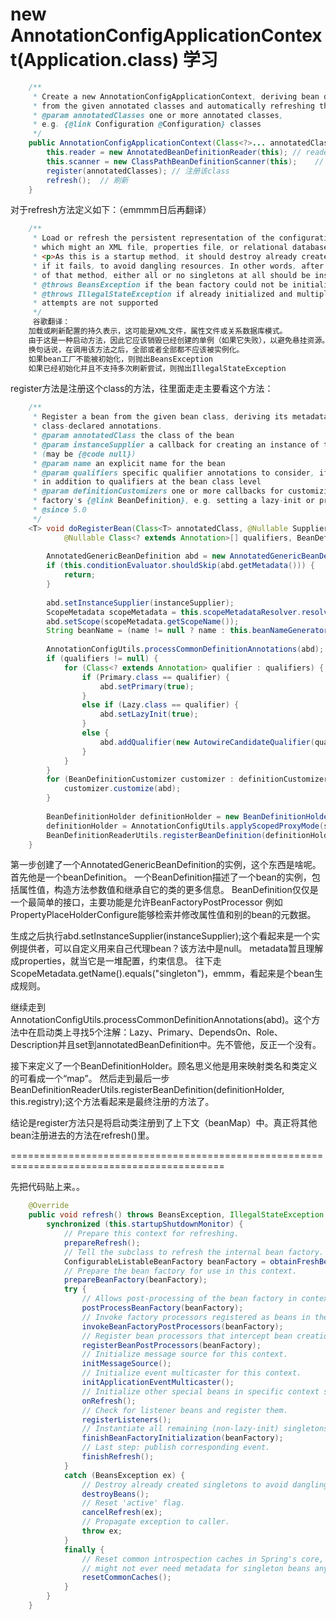# new AnnotationConfigApplicationContext(Application.class) 学习

```java
    /**
     * Create a new AnnotationConfigApplicationContext, deriving bean definitions
     * from the given annotated classes and automatically refreshing the context.
     * @param annotatedClasses one or more annotated classes,
     * e.g. {@link Configuration @Configuration} classes
     */
    public AnnotationConfigApplicationContext(Class<?>... annotatedClasses) {
        this.reader = new AnnotatedBeanDefinitionReader(this); // reader即解析配置？
        this.scanner = new ClassPathBeanDefinitionScanner(this);    // scanner用来扫描包？
        register(annotatedClasses); // 注册该class
        refresh();  // 刷新
    }
```
对于refresh方法定义如下：（emmmm日后再翻译）
``` java
	/**
	 * Load or refresh the persistent representation of the configuration,
	 * which might an XML file, properties file, or relational database schema.
	 * <p>As this is a startup method, it should destroy already created singletons
	 * if it fails, to avoid dangling resources. In other words, after invocation
	 * of that method, either all or no singletons at all should be instantiated.
	 * @throws BeansException if the bean factory could not be initialized
	 * @throws IllegalStateException if already initialized and multiple refresh
	 * attempts are not supported
	 */
	 谷歌翻译：
    加载或刷新配置的持久表示，这可能是XML文件，属性文件或关系数据库模式。
    由于这是一种启动方法，因此它应该销毁已经创建的单例（如果它失败），以避免悬挂资源。 
    换句话说，在调用该方法之后，全部或者全部都不应该被实例化。
    如果bean工厂不能被初始化，则抛出BeansException
    如果已经初始化并且不支持多次刷新尝试，则抛出IllegalStateException
```

register方法是注册这个class的方法，往里面走走主要看这个方法：
```java
    /**
     * Register a bean from the given bean class, deriving its metadata from
     * class-declared annotations.
     * @param annotatedClass the class of the bean
     * @param instanceSupplier a callback for creating an instance of the bean
     * (may be {@code null})
     * @param name an explicit name for the bean
     * @param qualifiers specific qualifier annotations to consider, if any,
     * in addition to qualifiers at the bean class level
     * @param definitionCustomizers one or more callbacks for customizing the
     * factory's {@link BeanDefinition}, e.g. setting a lazy-init or primary flag
     * @since 5.0
     */
    <T> void doRegisterBean(Class<T> annotatedClass, @Nullable Supplier<T> instanceSupplier, @Nullable String name,
            @Nullable Class<? extends Annotation>[] qualifiers, BeanDefinitionCustomizer... definitionCustomizers) {
    
        AnnotatedGenericBeanDefinition abd = new AnnotatedGenericBeanDefinition(annotatedClass);
        if (this.conditionEvaluator.shouldSkip(abd.getMetadata())) {
            return;
        }
    
        abd.setInstanceSupplier(instanceSupplier);
        ScopeMetadata scopeMetadata = this.scopeMetadataResolver.resolveScopeMetadata(abd);
        abd.setScope(scopeMetadata.getScopeName());
        String beanName = (name != null ? name : this.beanNameGenerator.generateBeanName(abd, this.registry));
    
        AnnotationConfigUtils.processCommonDefinitionAnnotations(abd);
        if (qualifiers != null) {
            for (Class<? extends Annotation> qualifier : qualifiers) {
                if (Primary.class == qualifier) {
                    abd.setPrimary(true);
                }
                else if (Lazy.class == qualifier) {
                    abd.setLazyInit(true);
                }
                else {
                    abd.addQualifier(new AutowireCandidateQualifier(qualifier));
                }
            }
        }
        for (BeanDefinitionCustomizer customizer : definitionCustomizers) {
            customizer.customize(abd);
        }
    
        BeanDefinitionHolder definitionHolder = new BeanDefinitionHolder(abd, beanName);
        definitionHolder = AnnotationConfigUtils.applyScopedProxyMode(scopeMetadata, definitionHolder, this.registry);
        BeanDefinitionReaderUtils.registerBeanDefinition(definitionHolder, this.registry);
    }
```
第一步创建了一个AnnotatedGenericBeanDefinition的实例，这个东西是啥呢。
首先他是一个beanDefinition。
一个BeanDefinition描述了一个bean的实例，包括属性值，构造方法参数值和继承自它的类的更多信息。
BeanDefinition仅仅是一个最简单的接口，主要功能是允许BeanFactoryPostProcessor 例如PropertyPlaceHolderConfigure能够检索并修改属性值和别的bean的元数据。

生成之后执行abd.setInstanceSupplier(instanceSupplier);这个看起来是一个实例提供者，可以自定义用来自己代理bean？该方法中是null。
metadata暂且理解成properties，就当它是一堆配置，约束信息。
往下走ScopeMetadata.getName().equals("singleton")，emmm，看起来是个bean生成规则。

继续走到AnnotationConfigUtils.processCommonDefinitionAnnotations(abd)。这个方法中在启动类上寻找5个注解：Lazy、Primary、DependsOn、Role、Description并且set到annotatedBeanDefinition中。先不管他，反正一个没有。

接下来定义了一个BeanDefinitionHolder。顾名思义他是用来映射类名和类定义的可看成一个“map”。
然后走到最后一步BeanDefinitionReaderUtils.registerBeanDefinition(definitionHolder, this.registry);这个方法看起来是最终注册的方法了。

结论是register方法只是将启动类注册到了上下文（beanMap）中。真正将其他bean注册进去的方法在refresh()里。

===========================================================================================

先把代码贴上来。。
```java
    @Override
    public void refresh() throws BeansException, IllegalStateException {
        synchronized (this.startupShutdownMonitor) {
            // Prepare this context for refreshing.
            prepareRefresh();
            // Tell the subclass to refresh the internal bean factory.
            ConfigurableListableBeanFactory beanFactory = obtainFreshBeanFactory();
            // Prepare the bean factory for use in this context.
            prepareBeanFactory(beanFactory);
            try {
                // Allows post-processing of the bean factory in context subclasses.
                postProcessBeanFactory(beanFactory);
                // Invoke factory processors registered as beans in the context.
                invokeBeanFactoryPostProcessors(beanFactory);
                // Register bean processors that intercept bean creation.
                registerBeanPostProcessors(beanFactory);
                // Initialize message source for this context.
                initMessageSource();
                // Initialize event multicaster for this context.
                initApplicationEventMulticaster();
                // Initialize other special beans in specific context subclasses.
                onRefresh();
                // Check for listener beans and register them.
                registerListeners();
                // Instantiate all remaining (non-lazy-init) singletons.
                finishBeanFactoryInitialization(beanFactory);
                // Last step: publish corresponding event.
                finishRefresh();
            }
            catch (BeansException ex) {
                // Destroy already created singletons to avoid dangling resources.
                destroyBeans();
                // Reset 'active' flag.
                cancelRefresh(ex);
                // Propagate exception to caller.
                throw ex;
            }
            finally {
                // Reset common introspection caches in Spring's core, since we
                // might not ever need metadata for singleton beans anymore...
                resetCommonCaches();
            }
        }
    }
```
